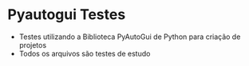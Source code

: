 # Pyautogui Testes
- Testes utilizando a Biblioteca PyAutoGui de Python para criação de projetos
- Todos os arquivos são testes de estudo
